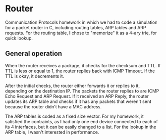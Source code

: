 # Router
Communication Protocols homework in which we had to code a simulation for a packet router in C, including routing tables, ARP tables and ARP requests. For the routing table, I chose to "memorize" it as a 4-ary trie, for quick lookup.

## General operation
When the router receives a package, it checks for the checksum and TTL. If TTL is less or equal to 1, the router replies back with ICMP Timeout. If the TTL is okay, it decrements it.

After the initial checks, the router either forwards it or replies to it, depending on the destination IP. The packets the router replies to are ICMP Echo Request and ARP Request.
If it received an ARP Reply, the router updates its ARP table and checks if it has any packets that weren't sent because the router didn't have a MAC address.

The ARP tables is coded as a fixed size vector. For my homework, it satisfied the contraints, as I had only one end device connected to each of its 4 interfaces, but it can be easily changed to a list. For the lookup in the ARP table, I wasn't interested in performance.
